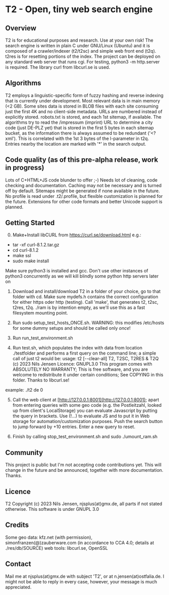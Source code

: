 # T2 - Open, tiny web search engine

## Overview

T2 is for educational purposes and research. Use at your own risk!
The search engine is written in plain C under GNU/Linux (Ubuntu) and
it is composed of a crawler/indexer (t2/t2sc) and simple web front end (t2q).
t2res is for resetting portions of the index.
The project can be deployed on any standard web server that runs cgi.
For testing, python3 -m http.server is required.
The library curl from libcurl.se is used.

## Algorithms

T2 employs a linguistic-specific form of fuzzy hashing and reverse indexing that is currently
under development. Most relevant data is in main memory (<2 GB).
Some sites data is stored in BLOB files with each site consuming just the first 4K and no client-side
metadata. URLs are numbered instead of explicitly stored.
robots.txt is stored, and each 1st sitemap, if available.
The algorithms try to read the /impressum (imprint) URL to determine a city code (just DE-PLZ yet)
that is stored in the first 5 bytes in each sitemap bucket, as the information
there is always assumed to be redundant ('<?xml').
This is correlated with the 1st 3 bytes of the l-parameter in t2q.
Entries nearby the location are marked with '*' in the search output.

## Code quality (as of this pre-alpha release, work in progress)

Lots of C+HTML+JS code blunder to offer ;-) Needs lot of cleaning, code checking and documentation.
Caching may not be necessary and is turned off by default.
Sitemaps might be generated if none available in the future.
No profile is read under .t2/.profile, but flexible customization is planned for the future.
Extensions for other code formats and better Unicode support is planned.

## Getting Started

0) Make+Install libCURL from https://curl.se/download.html
e.g.:
- tar -xf curl-8.1.2.tar.gz
- cd curl-8.1.2
- make ssl
- sudo make install

Make sure python3 is installed and gcc.
Don't use other instances of python3 concurrently as we will kill blindly some python http servers later on

1) Download and install/download T2 in a folder of your choice, go to that folder with cd.
Make sure mydefs.h contains the correct configuration for either https oder http (testing).
Call 'make', that generates t2, t2sc, t2res, t2q. ./ram is by intention empty, as we'll use this as
a fast filesystem mounting point.

2) Run sudo setup_test_hosts_ONCE.sh. WARNING: this modifies /etc/hosts for some dummy setups and should be called only *once*!

3) Run run_test_environment.sh

4) Run test.sh, which populates the index with data from location ./testfolder and performs a first query on the command line;
a simple call of just t2 would be:
usage: t2 [--clear-all] <tld> <positive offset>
T2, T2SC, T2RES & T2Q (c) 2023 Nils Jensen
Licence: GNUPL3.0
This program comes with ABSOLUTELY NO WARRANTY; This is free software, and you are welcome to redistribute it under certain conditions; See COPYING in this folder.
Thanks to libcurl.se!

example: ./t2 de 0

5) Call the web client at [http://127.0.0.1:8001](http://127.0.0.1:8001);
apart from entering queries with some geo code (e.g. the Postleitzahl, looked up from client's LocalStorage)
you can evaluate Javascript by putting the query in brackets. Use (!...) to evaluate JS and to put it in Web storage for
automation/customization purposes. Push the search button to jump forward by +10 entries.
Enter a new query to reset.

6) Finish by calling stop_test_environment.sh and sudo ./umount_ram.sh

## Community

This project is public but I'm not accepting code contributions yet.
This will change in the future and be announced, together with more documentation. Thanks.

## Licence

T2 Copyright (c) 2023 Nils Jensen, njsplus(at)gmx.de, all parts if not stated otherwise.
This software is under GNUPL 3.0

## Credits

Some geo data: kfz.net (with permission), simonfranzen(@)zauberware.com (in accordance to CCA 4.0; details at ./res/db/SOURCE)
web tools: libcurl.se, OpenSSL

## Contact

Mail me at njsplus(at)gmx.de with subject 'T2', or at n.jensen(at)ostfalia.de.
I might not be able to reply in every case, however, your message is much appreciated.

